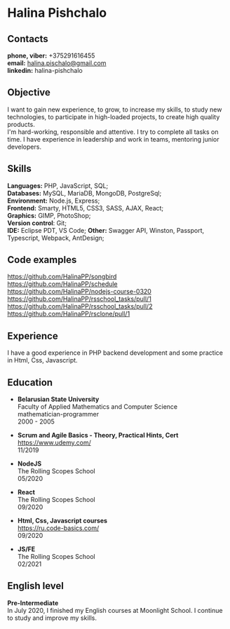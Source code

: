 # Halina Pishchalo 

## Contacts
   **phone, viber:** +375291616455  
   **email:** halina.pischalo@gmail.com  
  **linkedin:** halina-pishchalo

## Objective
I want to gain new experience, to grow, to increase my skills, to study new technologies, to participate in high-loaded projects, to create high quality products.  
I'm hard-working, responsible and attentive. I try to complete all tasks on time. I have experience in leadership and work in teams, mentoring junior developers. 


## Skills
**Languages:** PHP, JavaScript, SQL;  
**Databases:** MySQL, MariaDB, MongoDB, PostgreSql;  
**Environment:** Node.js, Express;  
**Frontend:** Smarty, HTML5, CSS3, SASS, AJAX, React;  
**Graphics:** GIMP, PhotoShop;  
**Version control**: Git;  
**IDE:** Eclipse PDT, VS Code;
**Other:** Swagger API, Winston, Passport, Typescript, Webpack, AntDesign;

## Code examples
https://github.com/HalinaPP/songbird  
https://github.com/HalinaPP/schedule  
https://github.com/HalinaPP/nodejs-course-0320  
https://github.com/HalinaPP/rsschool_tasks/pull/1  
https://github.com/HalinaPP/rsschool_tasks/pull/2   
https://github.com/HalinaPP/rsclone/pull/1

## Experience
I have a good experience in PHP backend development and some practice in Html, Css, Javascript.

## Education
- **Belarusian State University**  
 Faculty of Applied Mathematics and Computer Science  
 mathematician-programmer  
 2000 - 2005

- **Scrum and Agile Basics - Theory, Practical Hints, Cert**  
https://www.udemy.com/  
11/2019

- **NodeJS**  
The Rolling Scopes School  
05/2020

- **React**  
The Rolling Scopes School  
09/2020

- **Html, Css, Javascript courses**  
https://ru.code-basics.com/  
09/2020

- **JS/FE**  
The Rolling Scopes School  
02/2021

## English level
**Pre-Intermediate**  
In July 2020, I finished my English courses at Moonlight School. I continue to study and improve my skills.
